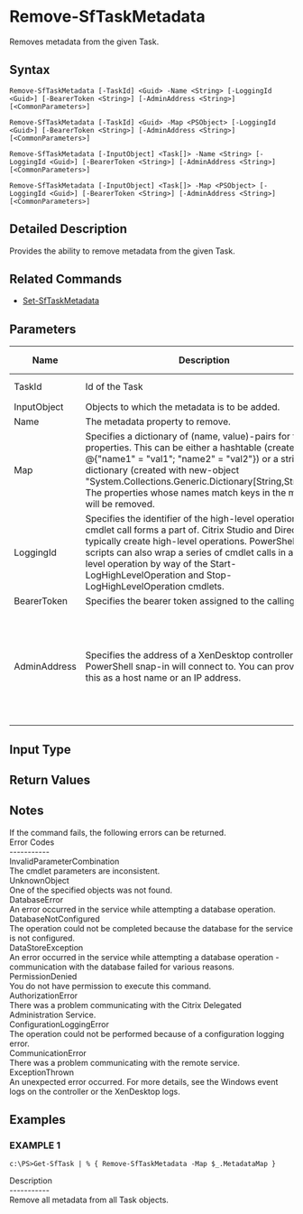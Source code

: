 ﻿# Remove-SfTaskMetadata

   Removes metadata from the given Task.

## Syntax
```
Remove-SfTaskMetadata [-TaskId] <Guid> -Name <String> [-LoggingId <Guid>] [-BearerToken <String>] [-AdminAddress <String>] [<CommonParameters>]

Remove-SfTaskMetadata [-TaskId] <Guid> -Map <PSObject> [-LoggingId <Guid>] [-BearerToken <String>] [-AdminAddress <String>] [<CommonParameters>]

Remove-SfTaskMetadata [-InputObject] <Task[]> -Name <String> [-LoggingId <Guid>] [-BearerToken <String>] [-AdminAddress <String>] [<CommonParameters>]

Remove-SfTaskMetadata [-InputObject] <Task[]> -Map <PSObject> [-LoggingId <Guid>] [-BearerToken <String>] [-AdminAddress <String>] [<CommonParameters>]
```

## Detailed Description
   Provides the ability to remove metadata from the given Task.

## Related Commands
  * [Set-SfTaskMetadata](Set-SfTaskMetadata.html)
## Parameters

| Name   | Description | Required? | Pipeline Input | Default Value |
| --- | --- | --- | --- | --- |
| TaskId | Id of the Task | true | true (ByValue, ByPropertyName) |  |
| InputObject | Objects to which the metadata is to be added. | true | true (ByValue) |  |
| Name | The metadata property to remove. | true | false |  |
| Map | Specifies a dictionary of (name, value)-pairs for the properties. This can be either a hashtable (created with @{"name1" = "val1"; "name2" = "val2"}) or a string dictionary (created with new-object "System.Collections.Generic.Dictionary[String,String]"). The properties whose names match keys in the map will be removed. | true | true (ByValue) |  |
| LoggingId | Specifies the identifier of the high-level operation this cmdlet call forms a part of. Citrix Studio and Director typically create high-level operations. PowerShell scripts can also wrap a series of cmdlet calls in a high-level operation by way of the Start-LogHighLevelOperation and Stop-LogHighLevelOperation cmdlets. | false | false |  |
| BearerToken | Specifies the bearer token assigned to the calling user | false | false |  |
| AdminAddress | Specifies the address of a XenDesktop controller the PowerShell snap-in will connect to. You can provide this as a host name or an IP address. | false | false | Localhost. Once a value is provided by any cmdlet, this value becomes the default. |

## Input Type
### 
   
## Return Values
### 
   ## Notes
   If the command fails, the following errors can be returned.<br>    Error Codes<br>    -----------<br>    InvalidParameterCombination<br>        The cmdlet parameters are inconsistent.<br>    UnknownObject<br>        One of the specified objects was not found.<br>    DatabaseError<br>        An error occurred in the service while attempting a database operation.<br>    DatabaseNotConfigured<br>        The operation could not be completed because the database for the service is not configured.<br>    DataStoreException<br>        An error occurred in the service while attempting a database operation - communication with the database failed for various reasons.<br>    PermissionDenied<br>        You do not have permission to execute this command.<br>    AuthorizationError<br>        There was a problem communicating with the Citrix Delegated Administration Service.<br>    ConfigurationLoggingError<br>        The operation could not be performed because of a configuration logging error.<br>    CommunicationError<br>        There was a problem communicating with the remote service.<br>    ExceptionThrown<br>        An unexpected error occurred.  For more details, see the Windows event logs on the controller or the XenDesktop logs.
## Examples

### EXAMPLE 1
```
c:\PS>Get-SfTask | % { Remove-SfTaskMetadata -Map $_.MetadataMap }
```
   Description<br>-----------<br>Remove all metadata from all Task objects.
